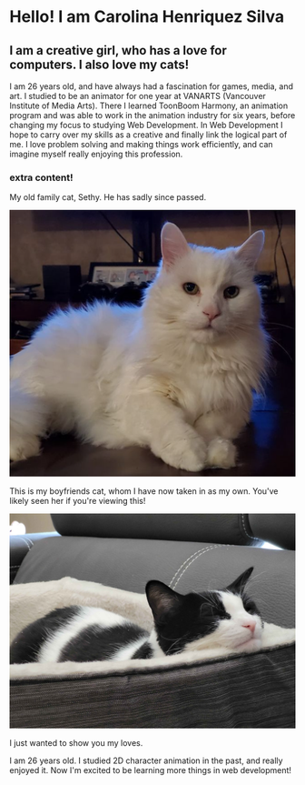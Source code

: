 # Hello! I am Carolina Henriquez Silva

## I am a creative girl, who has a love for computers. I also love my cats!

I am 26 years old, and have always had a fascination for games, media, and art. I studied to be an animator for one year at VANARTS (Vancouver Institute of Media Arts). There I learned ToonBoom Harmony, an animation program and was able to work in the animation industry for six years, before changing my focus to studying Web Development.
In Web Development I hope to carry over my skills as a creative and finally link the logical part of me. I love problem solving and making things work efficiently, and can imagine myself really enjoying this profession.

### extra content!

My old family cat, Sethy. He has sadly since passed.

![Sethy](images/Sethy.png)

This is my boyfriends cat, whom I have now taken in as my own. You've likely seen her if you're viewing this!

![Kinten](images/kinten1.jpg)

I just wanted to show you my loves.

I am 26 years old. I studied 2D character animation in the past, and really enjoyed it. Now I'm excited to be learning more things in web development!
